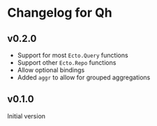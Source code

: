# Changelog for Qh

## v0.2.0

- Support for most `Ecto.Query` functions
- Support other `Ecto.Repo` functions
- Allow optional bindings
- Added `aggr` to allow for grouped aggregations 

## v0.1.0

Initial version
